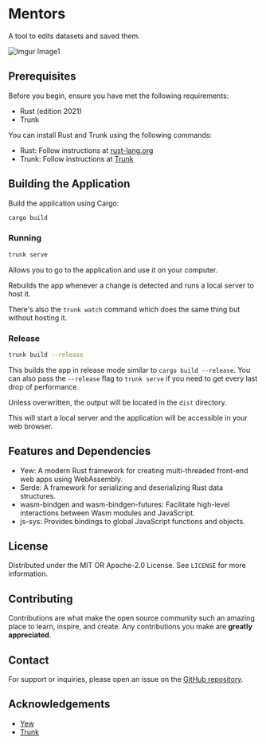 # Mentors

A tool to edits datasets and saved them.

![Imgur Image1](https://i.imgur.com/AH4aq4l.png)

## Prerequisites

Before you begin, ensure you have met the following requirements:
- Rust (edition 2021)
- Trunk

You can install Rust and Trunk using the following commands:
- Rust: Follow instructions at [rust-lang.org](https://www.rust-lang.org/tools/install)
- Trunk: Follow instructions at [Trunk](https://trunkrs.dev/)

## Building the Application

Build the application using Cargo: 

```bash
cargo build
```

### Running

```bash
trunk serve
```

Allows you to go to the application and use it on your computer.

Rebuilds the app whenever a change is detected and runs a local server to host it.

There's also the `trunk watch` command which does the same thing but without hosting it.

### Release

```bash
trunk build --release
```

This builds the app in release mode similar to `cargo build --release`.
You can also pass the `--release` flag to `trunk serve` if you need to get every last drop of performance.

Unless overwritten, the output will be located in the `dist` directory.

This will start a local server and the application will be accessible in your web browser.

## Features and Dependencies

- Yew: A modern Rust framework for creating multi-threaded front-end web apps using WebAssembly.
- Serde: A framework for serializing and deserializing Rust data structures.
- wasm-bindgen and wasm-bindgen-futures: Facilitate high-level interactions between Wasm modules and JavaScript.
- js-sys: Provides bindings to global JavaScript functions and objects.

## License

Distributed under the MIT OR Apache-2.0 License. See `LICENSE` for more information.

## Contributing

Contributions are what make the open source community such an amazing place to learn, inspire, and create. Any contributions you make are **greatly appreciated**.

## Contact

For support or inquiries, please open an issue on the [GitHub repository](https://github.com/yewstack/yew-trunk-minimal-template/issues).

## Acknowledgements

- [Yew](https://yew.rs/)
- [Trunk](https://trunkrs.dev/)
